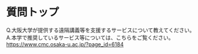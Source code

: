 # 質問トップ  

Q.大阪大学が提供する遠隔講義等を支援するサービスについて教えてください。  
A.本学で推奨しているサービス等については、こちらをご覧ください。  <https://www.cmc.osaka-u.ac.jp/?page_id=6184>
